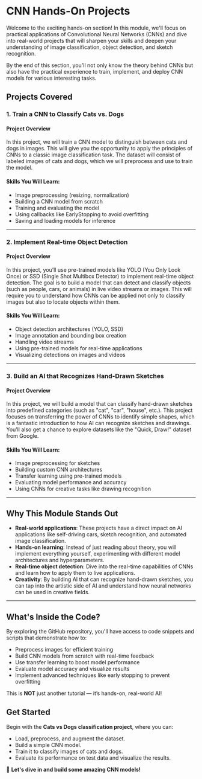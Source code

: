 # CNN Hands-On Projects

Welcome to the exciting hands-on section! In this module, we'll focus on practical applications of Convolutional Neural Networks (CNNs) and dive into real-world projects that will sharpen your skills and deepen your understanding of image classification, object detection, and sketch recognition.

By the end of this section, you'll not only know the theory behind CNNs but also have the practical experience to train, implement, and deploy CNN models for various interesting tasks.

## Projects Covered

### 1. Train a CNN to Classify Cats vs. Dogs
#### Project Overview
In this project, we will train a CNN model to distinguish between cats and dogs in images. This will give you the opportunity to apply the principles of CNNs to a classic image classification task. The dataset will consist of labeled images of cats and dogs, which we will preprocess and use to train the model.

#### Skills You Will Learn:
- Image preprocessing (resizing, normalization)
- Building a CNN model from scratch
- Training and evaluating the model
- Using callbacks like EarlyStopping to avoid overfitting
- Saving and loading models for inference

---

### 2. Implement Real-time Object Detection
#### Project Overview
In this project, you’ll use pre-trained models like YOLO (You Only Look Once) or SSD (Single Shot Multibox Detector) to implement real-time object detection. The goal is to build a model that can detect and classify objects (such as people, cars, or animals) in live video streams or images. This will require you to understand how CNNs can be applied not only to classify images but also to locate objects within them.

#### Skills You Will Learn:
- Object detection architectures (YOLO, SSD)
- Image annotation and bounding box creation
- Handling video streams
- Using pre-trained models for real-time applications
- Visualizing detections on images and videos

---

### 3. Build an AI that Recognizes Hand-Drawn Sketches
#### Project Overview
In this project, we will build a model that can classify hand-drawn sketches into predefined categories (such as "cat", "car", "house", etc.). This project focuses on transferring the power of CNNs to identify simple shapes, which is a fantastic introduction to how AI can recognize sketches and drawings. You’ll also get a chance to explore datasets like the "Quick, Draw!" dataset from Google.

#### Skills You Will Learn:
- Image preprocessing for sketches
- Building custom CNN architectures
- Transfer learning using pre-trained models
- Evaluating model performance and accuracy
- Using CNNs for creative tasks like drawing recognition

---

## Why This Module Stands Out

- **Real-world applications**: These projects have a direct impact on AI applications like self-driving cars, sketch recognition, and automated image classification.
- **Hands-on learning**: Instead of just reading about theory, you will implement everything yourself, experimenting with different model architectures and hyperparameters.
- **Real-time object detection**: Dive into the real-time capabilities of CNNs and learn how to apply them to live applications.
- **Creativity**: By building AI that can recognize hand-drawn sketches, you can tap into the artistic side of AI and understand how neural networks can be used in creative fields.

---

## What's Inside the Code?
By exploring the GitHub repository, you'll have access to code snippets and scripts that demonstrate how to:

- Preprocess images for efficient training
- Build CNN models from scratch with real-time feedback
- Use transfer learning to boost model performance
- Evaluate model accuracy and visualize results
- Implement advanced techniques like early stopping to prevent overfitting

This is **NOT** just another tutorial — it’s hands-on, real-world AI!

## Get Started
Begin with the **Cats vs Dogs classification project**, where you can:

- Load, preprocess, and augment the dataset.
- Build a simple CNN model.
- Train it to classify images of cats and dogs.
- Evaluate its performance on test data and visualize the results.

🚀 **Let's dive in and build some amazing CNN models!**
